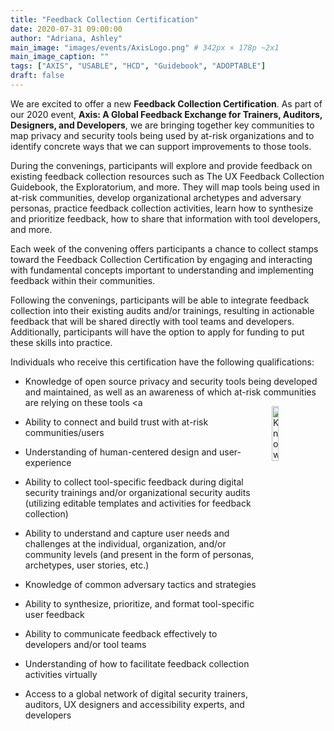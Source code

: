 ```yaml
---
title: "Feedback Collection Certification"
date: 2020-07-31 09:00:00
author: "Adriana, Ashley"
main_image: "images/events/AxisLogo.png" # 342px × 178p ~2x1
main_image_caption: ""
tags: ["AXIS", "USABLE", "HCD", "Guidebook", "ADOPTABLE"]
draft: false
---
```


We are excited to offer a new **Feedback Collection Certification**. As part of our 2020 event, **Axis: A Global Feedback Exchange for Trainers, Auditors, Designers, and Developers**, we are bringing together key communities to map privacy and security tools being used by at-risk organizations and to identify concrete ways that we can support improvements to those tools.

During the convenings, participants will explore and provide feedback on existing feedback collection resources such as The UX Feedback Collection Guidebook, the Exploratorium, and more. They will map tools being used in at-risk communities, develop organizational archetypes and adversary personas, practice feedback collection activities, learn how to synthesize and prioritize feedback, how to share that information with tool developers, and more.

Each week of the convening offers participants a chance to collect stamps toward the Feedback Collection Certification by engaging and interacting with fundamental concepts important to understanding and implementing feedback within their communities.  

Following the convenings, participants will be able to integrate feedback collection into their existing audits and/or trainings, resulting in actionable feedback that will be shared directly with tool teams and developers. Additionally, participants will have the option to apply for funding to put these skills into practice.


Individuals who receive this certification have the following qualifications:

- Knowledge of open source privacy and security tools being developed and maintained, as well as an awareness of which at-risk communities are relying on these tools <a<img src="/images/AXIS/Knowledge.png" alt="Knowledge of Open Source Tools Stamp" style="width: 15%; border: 0; float: right; padding: 1em;" /></a>

- Ability to connect and build trust with at-risk communities/users

- Understanding of human-centered design and user-experience

- Ability to collect tool-specific feedback during digital security trainings and/or organizational security audits (utilizing editable templates and activities for feedback collection)

- Ability to understand and capture user needs and challenges at the individual, organization, and/or community levels (and present in the form of personas, archetypes, user stories, etc.)

- Knowledge of common adversary tactics and strategies

- Ability to synthesize, prioritize, and format tool-specific user feedback

- Ability to communicate feedback effectively to developers and/or tool teams

- Understanding of how to facilitate feedback collection activities virtually  

- Access to a global network of digital security trainers, auditors, UX designers and accessibility experts, and developers
